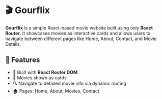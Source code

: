 # 🎬 Gourflix

**Gourflix** is a simple React-based movie website built using only **React Router**. 
It showcases movies as interactive cards and allows users to navigate between different pages like Home, About, Contact, and Movie Details.

## 🚀 Features

- 🧭 Built with **React Router DOM**
- 🎥 Movies shown as cards
- 🔍 Navigate to detailed movie info via dynamic routing
- 🏠 Pages: Home, About, Movies, Contact


